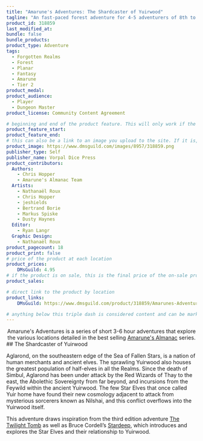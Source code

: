 ```yaml
---
title: "Amarune's Adventures: The Shardcaster of Yuirwood"
tagline: "An fast-paced forest adventure for 4-5 adventurers of 8th to 10th level"
product_id: 318859
last_modified_at:
bundle: false
bundle_products:
product_type: Adventure
tags:
  - Forgotten Realms
  - Forest
  - Planar
  - Fantasy
  - Amarune
  - Tier 2
product_medal: 
product_audience:
  - Player
  - Dungeon Master
product_license: Community Content Agreement

# beginning and end of the product feature. This will only work if the site is updated within several weeks of when the feature is supposed to happen. Making a new post counts as updating.
product_feature_start: 
product_feature_end: 
# this can also be a link to an image you upload to the site. If it is, it must start with a "/" or be a full link
product_image: https://www.dmsguild.com/images/8957/318859.png
publisher_type: Self
publisher_name: Vorpal Dice Press
product_contributors:
  Authors:
    - Chris Hopper
    - Amarune's Almanac Team
  Artists:
    - Nathanaël Roux
    - Chris Hopper
    - jeshields
    - Bertrand Borie
    - Markus Spiske
    - Dusty Haynes
  Editor:
    - Ryan Langr
  Graphic Design:
    - Nathanaël Roux
product_pagecount: 18
product_print: false
# price of the product at each location
product_prices:
    DMsGuild: 4.95
# if the product is on sale, this is the final price of the on-sale product for each location that it is on sale. The sales % will be calculated and displayed based on the difference between product_prices and product_sales
product_sales:

# direct link to the product by location
product_links:
    DMsGuild: https://www.dmsguild.com/product/318859/Amarunes-Adventures-The-Shardcaster-of-Yuirwood?affiliate_id=1713687

# anything below this triple dash is considered content and can be markup or html. It should be fully HTML compatible as long as your tags are formatted correctly.
---
```

<center>Amarune's Adventures is a series of short 3-6 hour adventures that explore the various locations detailed in the best selling <a href="#amarune#">Amarune's Almanac</a> series.</center>
## The Shardcaster of Yuirwood

Aglarond, on the southeastern edge of the Sea of Fallen Stars, is a nation of human merchants and ancient elves. The sprawling Yuirwood also houses the greatest population of half-elves in all the Realms. Since the death of Simbul, Aglarond has been under attack by the Red Wizards of Thay to the east, the Abolethic Sovereignty from far beyond, and incursions from the Feywild within the ancient Yuirwood. The few Star Elves that once called Yuir home have found their new cosmology adjacent to attack from mysterious sorcerers known as Nilshai, and this conflict overflows into the Yuirwood itself.

This adventure draws inspiration from the third edition adventure <a href="https://www.dmsguild.com/product/51649/The-Twilight-Tomb-35?affiliate_id=1713687">The Twilight Tomb</a> as well as Bruce Cordell’s <a href="https://www.amazon.ca/Stardeep-Dungeons-Bruce-R-Cordell/dp/0786943386">Stardeep</a>, which introduces and explores the Star Elves and their relationship to Yuirwood.
